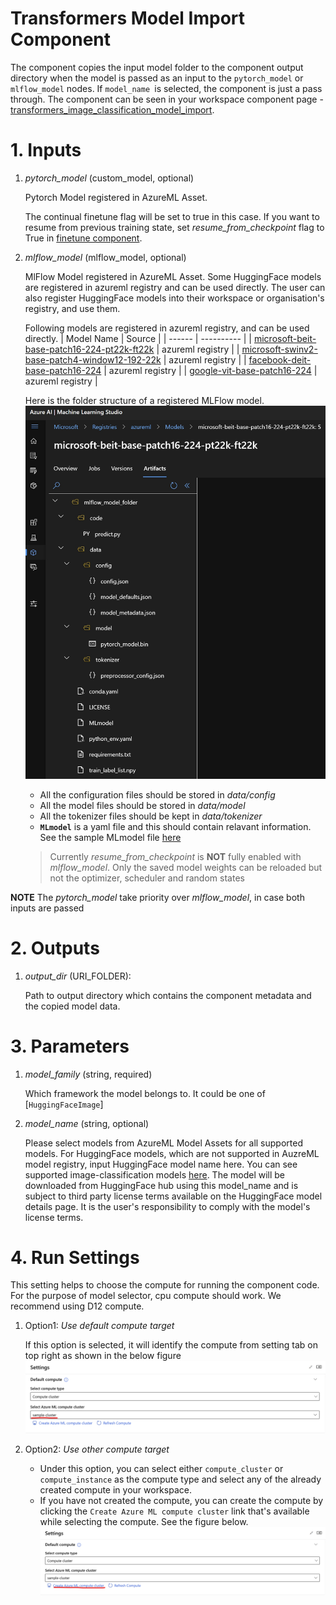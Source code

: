 # Transformers Model Import Component
The component copies the input model folder to the component output directory when the model is passed as an input to the `pytorch_model` or `mlflow_model` nodes. If `model_name `is selected, the component is just a pass through. The component can be seen in your workspace component page - [transformers_image_classification_model_import](https://ml.azure.com/registries/azureml/components/transformers_image_classification_model_import).


# 1. Inputs

1. _pytorch_model_ (custom_model, optional)

    Pytorch Model registered in AzureML Asset.

    The continual finetune flag will be set to true in this case. If you want to resume from previous training state, set *resume_from_checkpoint* flag to True in [finetune component](transformers_finetune_component.md/#38-resume-from-checkpoint).

2. _mlflow_model_ (mlflow_model, optional)

    MlFlow Model registered in AzureML Asset. Some HuggingFace models are registered in azureml registry and can be used directly. The user can also register HuggingFace models into their workspace or organisation's registry, and use them.

    Following models are registered in azureml registry, and can be used directly.
    | Model Name | Source |
    | ------ | ---------- |
    | [microsoft-beit-base-patch16-224-pt22k-ft22k](https://ml.azure.com/registries/azureml/models/microsoft-beit-base-patch16-224-pt22k-ft22k/version/5) | azureml registry |
    | [microsoft-swinv2-base-patch4-window12-192-22k](https://ml.azure.com/registries/azureml/models/microsoft-swinv2-base-patch4-window12-192-22k/version/5) | azureml registry |
    | [facebook-deit-base-patch16-224](https://ml.azure.com/registries/azureml/models/facebook-deit-base-patch16-224/version/5) | azureml registry |
    | [google-vit-base-patch16-224](https://ml.azure.com/registries/azureml/models/google-vit-base-patch16-224/version/5) | azureml registry |

    Here is the folder structure of a registered MLFlow model.
    ![Mlflow Model Tree](../../images/mlflow_model_tree_for_hf_image_cls_comp.png)

    - All the configuration files should be stored in _data/config_
    - All the model files should be stored in _data/model_
    - All the tokenizer files should be kept in _data/tokenizer_
    - **`MLmodel`** is a yaml file and this should contain relavant information. See the sample MLmodel file [here](../../sample_files/HfImageMLmodel.yaml)

    > Currently _resume_from_checkpoint_ is **NOT** fully enabled with _mlflow_model_. Only the saved model weights can be reloaded but not the optimizer, scheduler and random states

**NOTE** The _pytorch_model_ take priority over _mlflow_model_, in case both inputs are passed


# 2. Outputs
1. _output_dir_ (URI_FOLDER):

    Path to output directory which contains the component metadata and the copied model data.


# 3. Parameters
1. _model_family_ (string, required)

    Which framework the model belongs to.
    It could be one of [`HuggingFaceImage`]

2. _model_name_ (string, optional)

    Please select models from AzureML Model Assets for all supported models.
    For HuggingFace models, which are not supported in AuzreML model registry, input HuggingFace model name here. You can see supported image-classification models [here](https://huggingface.co/models?pipeline_tag=image-classification&library=transformers).
    The model will be downloaded from HuggingFace hub using this model_name and
    is subject to third party license terms available on the HuggingFace model details page.
    It is the user's responsibility to comply with the model's license terms.

# 4. Run Settings

This setting helps to choose the compute for running the component code. For the purpose of model selector, cpu compute should work. We recommend using D12 compute.

1. Option1: *Use default compute target*

    If this option is selected, it will identify the compute from setting tab on top right as shown in the below figure
    ![default compute target](../../images/default_compute_from_settings_for_image_components.png)

2. Option2: *Use other compute target*

    - Under this option, you can select either `compute_cluster` or `compute_instance` as the compute type and select any of the already created compute in your workspace.
    - If you have not created the compute, you can create the compute by clicking the `Create Azure ML compute cluster` link that's available while selecting the compute. See the figure below.
    ![other compute target](../../images/other_compute_target_for_image_components.png)
